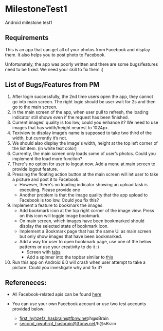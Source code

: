 # MilestoneTest1
Android milestone test1

## Requirements
This is an app that can get all of your photos from Facebook and display them. It also helps you to post photo to Facebook.

Unfortunately, the app was poorly written and there are some bugs/features need to be fixed. We need your skill to fix them :)

## List of Bugs/Features from PM
1. After login successfully, the 2nd time users open the app, they cannot go into main screen. The right logic should be user wait for 2s and then go to the main screen.
2. In the main screen of the app, when user pull to refresh, the loading indicator still shows even if the request has been finished.
3. Current images' quality is too low, could you enhance it? We need to use images that has width/height nearest to 1024px.
4. Textview to display image’s name is supposed to take two third of the width, but currently it’s not.
5. We should also display the image's width, height at the top left corner of the list item. (in white text color)
5. Currently, the main screen only loads some of user’s photos. Could you implement the load more function?
6. There's no option for user to logout now. Add a menu at main screen to provide logout feature.
7. Pressing the floating action button at the main screen will let user to take a picture and post it to Facebook. 
    * However, there's no loading indicator showing an upload task is executing. Please provide one
    * Another problem is that the image quality that the app upload to Facebook is too low. Could you fix this?
8. Implement a feature to bookmark the images.
    * Add bookmark icon at the top right corner of the image view. Press on this icon will toggle image bookmark.
    * On main screen, which images have been bookmarked should display the selected state of bookmark icon.
    * Implement a Bookmark page that has the same UI as main screen but only show images that have been bookmarked.
    * Add a way for user to open bookmark page, use one of the below patterns or use your creativity to do it :)
        * Screen with [tabs](http://1.bp.blogspot.com/-VhMIJ24KNe4/VKvWaLY3flI/AAAAAAAA0DA/faVJBT4-WJk/s1600/1.png)
        * Add a spinner into the topbar similar to [this](spinner_navigation.gif)
9. Run this app on Android 6.0 will crash when user attempt to take a picture. Could you investigate why and fix it?
        
## Refereneces:
- All Facebook-related apis can be found [here](https://developers.facebook.com/docs/)

- You can use your own Facebook account or use two test accounts provided below:
    * first_hyhzefz_hasbrain@tfbnw.net/h@sBrain
    * second_gwuhrpt_hasbrain@tfbnw.net/h@sBrain

